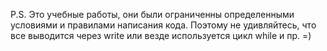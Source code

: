 P.S. Это учебные работы, они были ограниченны определенными условиями и правилами написания кода. Поэтому не удивляйтесь, что все выводится через write или везде используется цикл while и пр. =)
